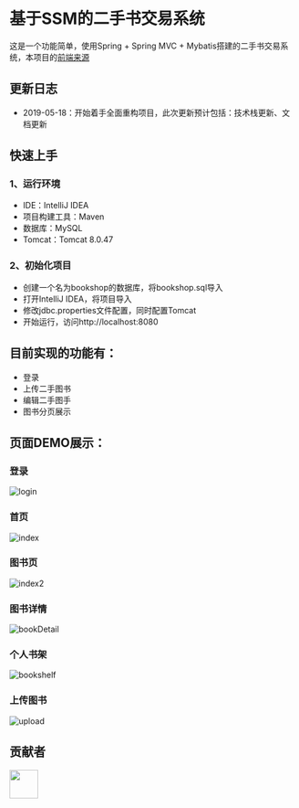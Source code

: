 # 基于SSM的二手书交易系统
这是一个功能简单，使用Spring + Spring MVC + Mybatis搭建的二手书交易系统，本项目的[前端来源](https://github.com/chieminchan/Bookshop)

## 更新日志
  - 2019-05-18：开始着手全面重构项目，此次更新预计包括：技术栈更新、文档更新

## 快速上手
### 1、运行环境
  - IDE：IntelliJ IDEA
  - 项目构建工具：Maven
  - 数据库：MySQL
  - Tomcat：Tomcat 8.0.47

### 2、初始化项目
  - 创建一个名为bookshop的数据库，将bookshop.sql导入
  - 打开IntelliJ IDEA，将项目导入
  - 修改jdbc.properties文件配置，同时配置Tomcat
  - 开始运行，访问http://localhost:8080

## 目前实现的功能有：
  - 登录
  - 上传二手图书
  - 编辑二手图手
  - 图书分页展示

## 页面DEMO展示：
### 登录
![login](https://github.com/DanielLin07/bookshop/blob/master/Screenshots/login.jpg)
### 首页
![index](https://github.com/DanielLin07/bookshop/blob/master/Screenshots/index.jpg)
### 图书页
![index2](https://github.com/DanielLin07/bookshop/blob/master/Screenshots/home.jpg)
### 图书详情
![bookDetail](https://github.com/DanielLin07/bookshop/blob/master/Screenshots/bookDetail.jpg)
### 个人书架
![bookshelf](https://github.com/DanielLin07/bookshop/blob/master/Screenshots/myBookshelf.jpg)
### 上传图书
![upload](https://github.com/DanielLin07/bookshop/blob/master/Screenshots/upload.jpg)

## 贡献者
<a href="https://github.com/chieminchan">
    <img src="https://avatars0.githubusercontent.com/u/25948820?s=400&v=4" width="50px">
</a> 
